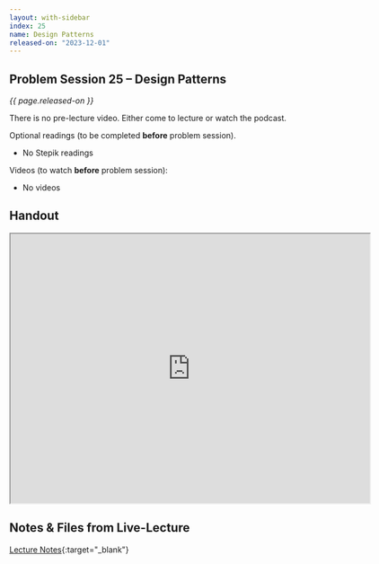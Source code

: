 ```yaml
---
layout: with-sidebar
index: 25
name: Design Patterns
released-on: "2023-12-01"
---
```


## Problem Session 25 – Design Patterns

_{{ page.released-on }}_

There is no pre-lecture video. Either come to lecture or watch the podcast.

Optional readings (to be completed **before** problem session). 
- No Stepik readings

Videos (to watch **before** problem session):
- No videos

## Handout

<iframe src="https://drive.google.com/file/d/1C8yrkX5Eq9mOgwQ5aqCx6a7xaMZzhNuO/preview" width="640" height="480" allow="autoplay"></iframe>

## Notes & Files from Live-Lecture

[Lecture Notes](https://github.com/ucsd-cse12-f23/ucsd-cse12-f23.github.io/tree/main/_lectures/lecture-25){:target="_blank"}

